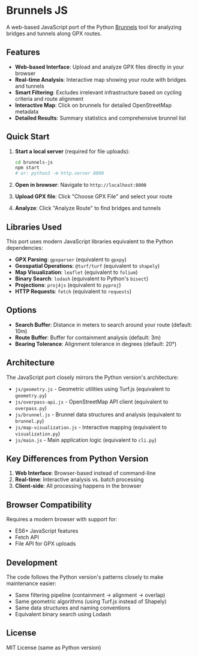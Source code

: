 # Brunnels JS

A web-based JavaScript port of the Python [Brunnels](reference/brunnels) tool for analyzing bridges and tunnels along GPX routes.

## Features

- **Web-based Interface**: Upload and analyze GPX files directly in your browser
- **Real-time Analysis**: Interactive map showing your route with bridges and tunnels
- **Smart Filtering**: Excludes irrelevant infrastructure based on cycling criteria and route alignment
- **Interactive Map**: Click on brunnels for detailed OpenStreetMap metadata
- **Detailed Results**: Summary statistics and comprehensive brunnel list

## Quick Start

1. **Start a local server** (required for file uploads):
   ```bash
   cd brunnels-js
   npm start
   # or: python3 -m http.server 8000
   ```

2. **Open in browser**: Navigate to `http://localhost:8000`

3. **Upload GPX file**: Click "Choose GPX File" and select your route

4. **Analyze**: Click "Analyze Route" to find bridges and tunnels

## Libraries Used

This port uses modern JavaScript libraries equivalent to the Python dependencies:

- **GPX Parsing**: `gpxparser` (equivalent to `gpxpy`)
- **Geospatial Operations**: `@turf/turf` (equivalent to `shapely`)
- **Map Visualization**: `leaflet` (equivalent to `folium`) 
- **Binary Search**: `lodash` (equivalent to Python's `bisect`)
- **Projections**: `proj4js` (equivalent to `pyproj`)
- **HTTP Requests**: `fetch` (equivalent to `requests`)

## Options

- **Search Buffer**: Distance in meters to search around your route (default: 10m)
- **Route Buffer**: Buffer for containment analysis (default: 3m)  
- **Bearing Tolerance**: Alignment tolerance in degrees (default: 20°)

## Architecture

The JavaScript port closely mirrors the Python version's architecture:

- `js/geometry.js` - Geometric utilities using Turf.js (equivalent to `geometry.py`)
- `js/overpass-api.js` - OpenStreetMap API client (equivalent to `overpass.py`)
- `js/brunnel.js` - Brunnel data structures and analysis (equivalent to `brunnel.py`)
- `js/map-visualization.js` - Interactive mapping (equivalent to `visualization.py`)
- `js/main.js` - Main application logic (equivalent to `cli.py`)

## Key Differences from Python Version

1. **Web Interface**: Browser-based instead of command-line
2. **Real-time**: Interactive analysis vs. batch processing
3. **Client-side**: All processing happens in the browser

## Browser Compatibility

Requires a modern browser with support for:
- ES6+ JavaScript features
- Fetch API
- File API for GPX uploads

## Development

The code follows the Python version's patterns closely to make maintenance easier:

- Same filtering pipeline (containment → alignment → overlap)
- Same geometric algorithms (using Turf.js instead of Shapely)
- Same data structures and naming conventions
- Equivalent binary search using Lodash

## License

MIT License (same as Python version)
